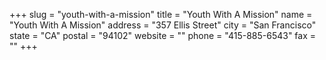 +++
slug = "youth-with-a-mission"
title = "Youth With A Mission"
name = "Youth With A Mission"
address = "357 Ellis Street"
city = "San Francisco"
state = "CA"
postal = "94102"
website = ""
phone = "415-885-6543"
fax = ""
+++
